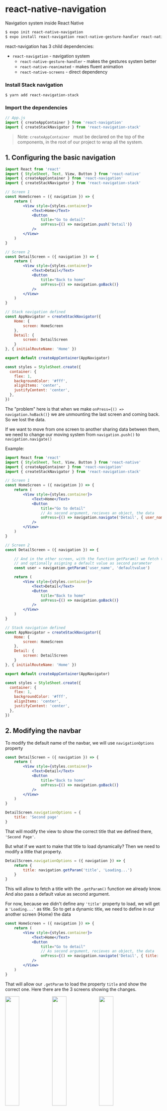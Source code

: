 # react-native-navigation
Navigation system inside React Native



````bash
$ expo init react-native-navigation
$ expo install react-navigation react-native-gesture-handler react-native-reanimated react-native-screens
````



react-navigation has 3 child dependencies:

* `react-navigation` - navigation system
  * `react-native-gesture-handler` - makes the gestures system better
  * `react-native-reanimated` - makes fluent animation
  * `react-native-screens` - direct dependency



### Install Stack navigation

`$ yarn add react-navigation-stack`



### Import the dependencies

````jsx
// App.js
import { createAppContainer } from 'react-navigation'
import { createStackNavigator } from 'react-navigation-stack'
````

>  Note: `createAppContainer ` must be declared on the top of the components, in the root of our project to wrap all the system.





## 1. Configuring the basic navigation

````jsx
import React from 'react'
import { StyleSheet, Text, View, Button } from 'react-native'
import { createAppContainer } from 'react-navigation'
import { createStackNavigator } from 'react-navigation-stack'

// Screen 1
const HomeScreen = ({ navigation }) => {
	return (
		<View style={styles.container}>
			<Text>Home</Text>
			<Button
				title="Go to detail"
				onPress={() => navigation.push('Detail')}
			/>
	  	</View>
	)
}

// Screen 2
const DetailScreen = ({ navigation }) => {
	return (
		<View style={styles.container}>
			<Text>Detail</Text>
			<Button
				title="Back to home"
				onPress={() => navigation.goBack()}
			/>
	  	</View>
	)
}

// Stack navigation defined
const AppNavigator = createStackNavigator({
	Home: {
		screen: HomeScreen
	},
	Detail: {
		screen: DetailScreen
	}
}, { initialRouteName: 'Home' })

export default createAppContainer(AppNavigator)

const styles = StyleSheet.create({
  container: {
    flex: 1,
    backgroundColor: '#fff',
    alignItems: 'center',
    justifyContent: 'center',
  },
})
````



The "problem" here is that when we make `onPress={() => navigation.hoBack()}` we are unmounting the last screen and coming back. So we lost the data.

If we want to move from one screen to another sharing data between them, we need to change our moving system from `navigation.push()` to `navigation.navigate()`

Example:

```jsx
import React from 'react'
import { StyleSheet, Text, View, Button } from 'react-native'
import { createAppContainer } from 'react-navigation'
import { createStackNavigator } from 'react-navigation-stack'

// Screen 1
const HomeScreen = ({ navigation }) => {
	return (
		<View style={styles.container}>
			<Text>Home</Text>
			<Button
				title="Go to detail"
				// As second argument, recieves an object, the data
				onPress={() => navigation.navigate('Detail', { user_name: 'Joanne', user_id: 2 })}
			/>
	  	</View>
	)
}

// Screen 2
const DetailScreen = ({ navigation }) => {

	// And in the other screen, with the function getParam() we fetch the data, 
	// and optionally asigning a default value as second parameter
	const user = navigation.getParam('user_name', 'defaultvalue')

	return (
		<View style={styles.container}>
			<Text>Detail</Text>
			<Button
				title="Back to home"
				onPress={() => navigation.goBack()}
			/>
	  	</View>
	)
}

// Stack navigation defined
const AppNavigator = createStackNavigator({
	Home: {
		screen: HomeScreen
	},
	Detail: {
		screen: DetailScreen
	}
}, { initialRouteName: 'Home' })

export default createAppContainer(AppNavigator)

const styles = StyleSheet.create({
  container: {
    flex: 1,
    backgroundColor: '#fff',
    alignItems: 'center',
    justifyContent: 'center',
  },
})
```





## 2. Modifying the navbar

To modify the default name of the navbar, we will use `navigationOptions` property

````jsx
const DetailScreen = ({ navigation }) => {
	return (
		<View style={styles.container}>
			<Text>Detail</Text>
			<Button
				title="Back to home"
				onPress={() => navigation.goBack()}
			/>
	  	</View>
	)
}

DetailScreen.navigationOptions = {
	title: 'Second page'
}
````

That will modify the view to show the correct title that we defined there, `'Second Page'`.



But what if we want to make that title to load dynamically? Then we need to modify a little that property.

````jsx
DetailScreen.navigationOptions = ({ navigation }) => {
	return {
		title: navigation.getParam('title', 'Loading...')
	}
}
````

This will allow to fetch a title with the `.getParam()` function we already know. And also pass a default value as second argument.

For now, because we didn't define any `'title'` property to load, we will get a `'Loading...'` as title. So to get a dynamic title, we need to define in our another screen (Home) the data

````jsx
const HomeScreen = ({ navigation }) => {
	return (
		<View style={styles.container}>
			<Text>Home</Text>
			<Button
				title="Go to detail"
				// As second argument, recieves an object, the data
				onPress={() => navigation.navigate('Detail', { title: 'Dynamic title', user_id: 2 })}
			/>
	  	</View>
	)
}
````

That will allow our `.getParam` to load the property `title` and show the correct one. Here there are the 3 screens showing the changes.

<img src="./images/1.jpg" style="width:30%;" /><img src="./images/2.jpg" style="width:30%;" /><img src="./images/3.jpg" style="width:30%;" />



And can the screen modify his own title? Sure! Just use `.setParams()`

```jsx
const DetailScreen = ({ navigation }) => {

	return (
		<View style={styles.container}>
			<Text>Detail</Text>
			<Button
				title="Back to home"
				onPress={() => navigation.setParams({ title: 'Modified'})}
			/>
	  	</View>
	)
}
```

That would modify our current title `'Loading...'` or `'Dynamic title'` to `'Modified'`





## 3. Styling the navbar

We can style the navbar modifying the `.navigationOptions`

````jsx
// Dark background, text white, font weight
HomeScreen.navigationOptions = {
	title: 'Home page',
	headerStyle: {
		backgroundColor: '#264653',
	},
	headerTintColor: '#fff',
	headerTitleStyle: {
		fontWeight: 'bold'
	}
}
// Red background, text white
DetailScreen.navigationOptions = ({ navigation }) => {
	return {
		title: navigation.getParam('title', 'Loading...'),
		headerStyle: {
			backgroundColor: '#e76f51'
		},
		headerTintColor: '#fff'
	}
}
````

<img src="./images/4.jpg" width="30%" /><img src="./images/5.jpg" width="30%" />



So now we are defining 2 times our style, being different for each navbar screen. But what if we wanna have a default style for all the app?

Then we need to change our `createStackNavigator()`. Remember how it was until now:

````jsx
const AppNavigator = createStackNavigator({
	Home: {
		screen: HomeScreen
	},
	Detail: {
		screen: DetailScreen
	}
}, {initialRouteName: 'Home' })
````

So now we gonna add `defaultNavigationOptions`

````jsx
const AppNavigator = createStackNavigator({
	Home: {
		screen: HomeScreen
	},
	Detail: {
		screen: DetailScreen
	}
}, {
	initialRouteName: 'Home',
	defaultNavigationOptions: {
		headerStyle: {
			backgroundColor: '#264653',
		},
		headerTintColor: '#fff',
		headerTitleStyle: {
			fontWeight: 'bold'
		}
	}
})
````

That will make those options the default styling of our navbars. We could overwrite them in each screen with the `navigationOptions` system we saw before.



   





